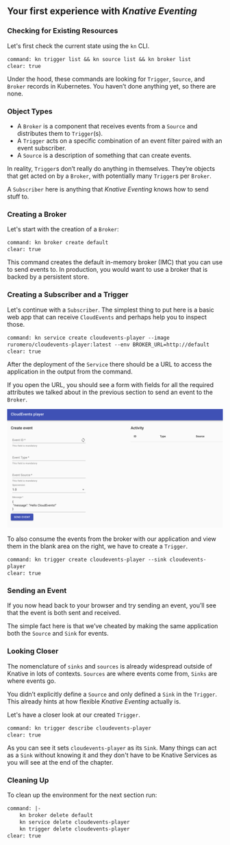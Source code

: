 ## Your first experience with *Knative Eventing*

### Checking for Existing Resources

Let's first check the current state using the `kn` CLI.

```terminal:execute
command: kn trigger list && kn source list && kn broker list
clear: true
```

Under the hood, these commands are looking for `Trigger`, `Source`, and `Broker` records in Kubernetes. You haven’t done anything yet, so there are none.

### Object Types

- A `Broker` is a component that receives events from a `Source` and distributes them to `Trigger`(s).
- A `Trigger` acts on a specific combination of an event filter paired with an event subscriber.
- A `Source` is a description of something that can create events.

In reality, `Trigger`s don’t really do anything in themselves. They’re objects that get acted on by a `Broker`, with potentially many `Trigger`s per `Broker`.

A `Subscriber` here is anything that *Knative Eventing* knows how to send stuff to.

### Creating a Broker

Let's start with the creation of a `Broker`:

```terminal:execute
command: kn broker create default
clear: true
```

This command creates the default in-memory broker (IMC) that you can use to send events to. In production, you would want to use a broker that is backed by a persistent store.

### Creating a Subscriber and a Trigger

Let's continue with a `Subscriber`. The simplest thing to put here is a basic web app that can receive `CloudEvents` and perhaps help you to inspect those.

```terminal:execute
command: kn service create cloudevents-player --image ruromero/cloudevents-player:latest --env BROKER_URL=http://default
clear: true
```

After the deployment of the `Service` there should be a URL to access the application in the output from the command.

If you open the URL, you should see a form with fields for all the required attributes we talked about in the previous section to send an event to the `Broker`.

![CloudEvents Player](img/cloudevents-player.png)

To also consume the events from the broker with our application and view them in the blank area on the right, we have to create a `Trigger`.

```terminal:execute
command: kn trigger create cloudevents-player --sink cloudevents-player
clear: true
```

### Sending an Event

If you now head back to your browser and try sending an event, you’ll see that the event is both sent and received.

The simple fact here is that we’ve cheated by making the same application both the `Source` and `Sink` for events.

### Looking Closer

The nomenclature of `sinks` and `sources` is already widespread outside of Knative in lots of contexts. `Sources` are where events come from, `Sinks` are where events go.

You didn’t explicitly define a `Source` and only defined a `Sink` in the `Trigger`. This already hints at how flexible *Knative Eventing* actually is.

Let's have a closer look at our created `Trigger`.

```terminal:execute
command: kn trigger describe cloudevents-player
clear: true
```

As you can see it sets `cloudevents-player` as its `Sink`. Many things can act as a `Sink` without knowing it and they don't have to be Knative Services as you will see at the end of the chapter.

### Cleaning Up

To clean up the environment for the next section run:

```terminal:execute
command: |-
    kn broker delete default
    kn service delete cloudevents-player
    kn trigger delete cloudevents-player
clear: true
```
